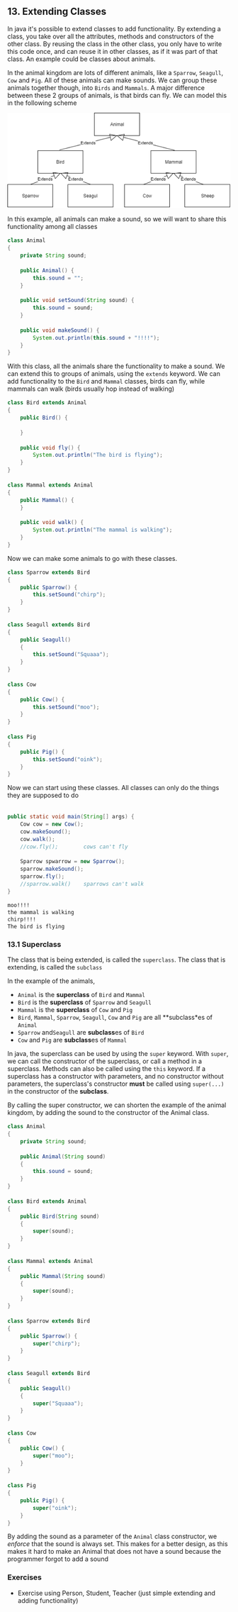 ## 13. Extending Classes

In java it's possible to extend classes to add functionality. By extending a class, you take over all the attributes, methods and constructors of the other class. By reusing the class in the other class, you only have to write this code once, and can reuse it in other classes, as if it was part of that class. An example could be classes about animals.

In the animal kingdom are lots of different animals, like a `Sparrow`, `Seagull`, `Cow` and `Pig`. All of these animals can make sounds. We can group these animals together though, into `Birds` and `Mammals`. A major difference between these 2 groups of animals, is that birds can fly. We can model this in the following scheme

![animals](images/13_animals.png)

In this example, all animals can make a sound, so we will want to share this functionality among all classes

```java
class Animal
{
    private String sound;

    public Animal() {
        this.sound = "";
    }

    public void setSound(String sound) {
        this.sound = sound;
    }

    public void makeSound() {
        System.out.println(this.sound + "!!!!");
    }
}
```

With this class, all the animals share the functionality to make a sound. We can extend this to groups of animals, using the `extends` keyword. We can add functionality to the `Bird` and `Mammal` classes, birds can fly, while mammals can walk (birds usually hop instead of walking)

```java
class Bird extends Animal
{
    public Bird() {

    }

    public void fly() {
        System.out.println("The bird is flying");
    }
}

class Mammal extends Animal
{
    public Mammal() {
    }

    public void walk() {
        System.out.println("The mammal is walking");
    }
}
```

Now we can make some animals to go with these classes.

```java
class Sparrow extends Bird
{
    public Sparrow() {
        this.setSound("chirp");
    }
}

class Seagull extends Bird
{
    public Seagull()
    {
        this.setSound("Squaaa");
    }
}

class Cow
{
    public Cow() {
        this.setSound("moo");
    }
}

class Pig
{
    public Pig() {
        this.setSound("oink");
    }
}
```

Now we can start using these classes. All classes can only do the things they are supposed to do

```java

public static void main(String[] args) {
    Cow cow = new Cow();
    cow.makeSound();
    cow.walk();
    //cow.fly();        cows can't fly

    Sparrow spwarrow = new Sparrow();
    sparrow.makeSound();
    sparrow.fly();
    //sparrow.walk()    sparrows can't walk
}
```

```output
moo!!!!
the mammal is walking
chirp!!!!
The bird is flying
```

### 13.1 Superclass

The class that is being extended, is called the `superclass`. The class that is extending, is called the `subclass`

In the example of the animals, 
- `Animal` is the **superclass** of `Bird` and `Mammal`
- `Bird` is the **superclass** of `Sparrow` and `Seagull`
- `Mammal` is the **superclass** of `Cow` and `Pig`
- `Bird`, `Mammal`, `Sparrow`, `Seagull`, `Cow` and `Pig` are all **subclass*es of `Animal`
- `Sparrow` and`Seagull` are  **subclass**es of `Bird`
- `Cow` and `Pig` are  **subclass**es of `Mammal`


In java, the superclass can be used by using the `super` keyword. With `super`, we can call the constructor of the superclass, or call a method in a superclass. Methods can also be called using the `this` keyword. If a superclass has a constructor with parameters, and no constructor without parameters, the superclass's constructor **must** be called using `super(...)` in the constructor of the **subclass**. 

By calling the super constructor, we can shorten the example of the animal kingdom, by adding the sound to the constructor of the Animal class.

```java
class Animal
{
    private String sound;
    
    public Animal(String sound)
    {
        this.sound = sound;
    }
}

class Bird extends Animal
{
    public Bird(String sound)
    {
        super(sound);
    }
}

class Mammal extends Animal
{
    public Mammal(String sound)
    {
        super(sound);
    }
}

class Sparrow extends Bird
{
    public Sparrow() {
        super("chirp");
    }
}

class Seagull extends Bird
{
    public Seagull()
    {
        super("Squaaa");
    }
}

class Cow
{
    public Cow() {
        super("moo");
    }
}

class Pig
{
    public Pig() {
        super("oink");
    }
}
```

By adding the sound as a parameter of the `Animal` class constructor, we *enforce* that the sound is always set. This makes for a better design, as this makes it hard to make an Animal that does not have a sound because the programmer forgot to add a sound


### Exercises
- Exercise using Person, Student, Teacher (just simple extending and adding functionality)
